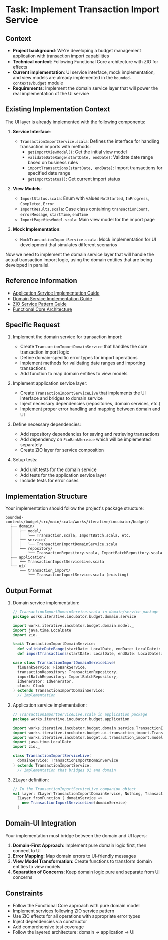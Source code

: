 # Task: Implement Transaction Import Service

## Context
- **Project background**: We're developing a budget management application with transaction import capabilities
- **Technical context**: Following Functional Core architecture with ZIO for effects
- **Current implementation**: UI service interface, mock implementation, and view models are already implemented in the `bounded-contexts/budget` module
- **Requirements**: Implement the domain service layer that will power the real implementation of the UI service

## Existing Implementation Context
The UI layer is already implemented with the following components:

1. **Service Interface**:
   - `TransactionImportService.scala`: Defines the interface for handling transaction imports with methods:
     - `getImportViewModel()`: Get the initial view model
     - `validateDateRange(startDate, endDate)`: Validate date range based on business rules
     - `importTransactions(startDate, endDate)`: Import transactions for specified date range
     - `getImportStatus()`: Get current import status

2. **View Models**:
   - `ImportStatus.scala`: Enum with values `NotStarted`, `InProgress`, `Completed`, `Error`
   - `ImportResults.scala`: Case class containing `transactionCount`, `errorMessage`, `startTime`, `endTime`
   - `ImportPageViewModel.scala`: Main view model for the import page

3. **Mock Implementation**:
   - `MockTransactionImportService.scala`: Mock implementation for UI development that simulates different scenarios

Now we need to implement the domain service layer that will handle the actual transaction import logic, using the domain entities that are being developed in parallel.

## Reference Information
- [Application Service Implementation Guide](ai-context/principles/guides/application_service_implementation_guide.md)
- [Domain Service Implementation Guide](ai-context/principles/guides/domain_service_implementation_guide.md)
- [ZIO Service Pattern Guide](ai-context/architecture/guides/zio_service_pattern_guide.md)
- [Functional Core Architecture](ai-context/principles/principles.md)

## Specific Request
1. Implement the domain service for transaction import:
   - Create `TransactionImportDomainService` that handles the core transaction import logic
   - Define domain-specific error types for import operations
   - Implement methods for validating date ranges and importing transactions
   - Add function to map domain entities to view models

2. Implement application service layer:
   - Create `TransactionImportServiceLive` that implements the UI interface and bridges to domain service
   - Inject necessary dependencies (repositories, domain services, etc.)
   - Implement proper error handling and mapping between domain and UI

3. Define necessary dependencies:
   - Add repository dependencies for saving and retrieving transactions
   - Add dependency on `FioBankService` which will be implemented separately
   - Create ZIO layer for service composition

4. Setup tests:
   - Add unit tests for the domain service
   - Add tests for the application service layer
   - Include tests for error cases

## Implementation Structure

Your implementation should follow the project's package structure:

```
bounded-contexts/budget/src/main/scala/works/iterative/incubator/budget/
  ├── domain/
  │   ├── model/
  │   │   └── Transaction.scala, ImportBatch.scala, etc.
  │   ├── service/
  │   │   └── TransactionImportDomainService.scala
  │   └── repository/
  │       └── TransactionRepository.scala, ImportBatchRepository.scala
  ├── application/
  │   └── TransactionImportServiceLive.scala
  └── ui/
      └── transaction_import/
          └── TransactionImportService.scala (existing)
```

## Output Format
1. Domain service implementation:
   ```scala
   // TransactionImportDomainService.scala in domain/service package
   package works.iterative.incubator.budget.domain.service

   import works.iterative.incubator.budget.domain.model._
   import java.time.LocalDate
   import zio._

   trait TransactionImportDomainService:
     def validateDateRange(startDate: LocalDate, endDate: LocalDate): ZIO[Any, ImportError, Unit]
     def importTransactions(startDate: LocalDate, endDate: LocalDate): ZIO[Any, ImportError, ImportBatch]

   case class TransactionImportDomainServiceLive(
     fioBankService: FioBankService,
     transactionRepository: TransactionRepository,
     importBatchRepository: ImportBatchRepository,
     idGenerator: IdGenerator,
     clock: Clock
   ) extends TransactionImportDomainService:
     // Implementation
   ```

2. Application service implementation:
   ```scala
   // TransactionImportServiceLive.scala in application package
   package works.iterative.incubator.budget.application

   import works.iterative.incubator.budget.domain.service.TransactionImportDomainService
   import works.iterative.incubator.budget.ui.transaction_import.TransactionImportService
   import works.iterative.incubator.budget.ui.transaction_import.models._
   import java.time.LocalDate
   import zio._

   class TransactionImportServiceLive(
     domainService: TransactionImportDomainService
   ) extends TransactionImportService:
     // Implementation that bridges UI and domain
   ```

3. ZLayer definition:
   ```scala
   // In the TransactionImportServiceLive companion object
   val layer: ZLayer[TransactionImportDomainService, Nothing, TransactionImportService] =
     ZLayer.fromFunction { domainService =>
       new TransactionImportServiceLive(domainService)
     }
   ```

## Domain-UI Integration

Your implementation must bridge between the domain and UI layers:

1. **Domain-First Approach**: Implement pure domain logic first, then connect to UI
2. **Error Mapping**: Map domain errors to UI-friendly messages
3. **View Model Transformation**: Create functions to transform domain entities to view models
4. **Separation of Concerns**: Keep domain logic pure and separate from UI concerns

## Constraints
- Follow the Functional Core approach with pure domain model
- Implement services following ZIO service pattern
- Use ZIO effects for all operations with appropriate error types
- Inject dependencies via constructor
- Add comprehensive test coverage
- Follow the layered architecture: domain → application → UI
